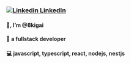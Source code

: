 ### [![Linkedin](https://i.stack.imgur.com/gVE0j.png) LinkedIn](https://www.linkedin.com/in/kenny-teh-90b01327/)

#### 👋, I’m @8kigai
#### 🤖 a fullstack developer
#### 💻 javascript, typescript, react, nodejs, nestjs

<!---
8kigai/8kigai is a ✨ special ✨ repository because its `README.md` (this file) appears on your GitHub profile.
You can click the Preview link to take a look at your changes.
--->
